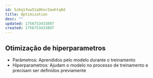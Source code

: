 ```yaml
---
id: 5z6q1fwa51q9hor2ewhtq8d
title: Optimization
desc: ""
updated: 1756753433897
created: 1756753433897
---
```


## Otimização de hiperparametros

- Parâmetros: Aprendidos pelo modelo durante o treinamento
- Hiperparametros: Ajudam o modelo no processo de treinamento e precisam ser definidos previamente
